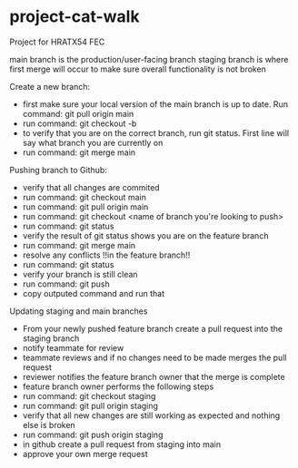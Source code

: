 # project-cat-walk
Project for HRATX54 FEC

main branch is the production/user-facing branch
staging branch is where first merge will occur to make sure overall functionality is not broken
  

Create a new branch:
 - first make sure your local version of the main branch is up to date. Run command: git pull origin main
 - run command: git checkout -b <new branchname>
 - to verify that you are on the correct branch, run git status. First line will say what branch you are currently on
 - run command: git merge main
 
Pushing branch to Github:
 - verify that all changes are commited
 - run command: git checkout main
 - run command: git pull origin main
 - run command: git checkout <name of branch you're looking to push>
 - run command: git status
 - verify the result of git status shows you are on the feature branch
 - run command: git merge main
 - resolve any conflicts !!in the feature branch!!
 - run command: git status
 - verify your branch is still clean
 - run command: git push
 - copy outputed command and run that

Updating staging and main branches
 - From your newly pushed feature branch create a pull request into the staging branch
 - notify teammate for review
 - teammate reviews and if no changes need to be made merges the pull request
 - reviewer notifies the feature branch owner that the merge is complete
 - feature branch owner performs the following steps
 - run command: git checkout staging
 - run command: git pull origin staging
 - verify that all new changes are still working as expected and nothing else is broken
 - run command: git push origin staging
 - in github create a pull request from staging into main
 - approve your own merge request

